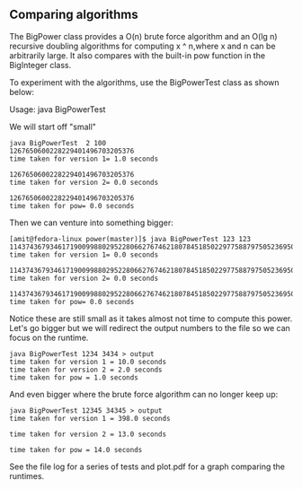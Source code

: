 

Comparing algorithms
--------------------

The BigPower class provides a O(n) brute force algorithm and an O(lg n) recursive doubling
algorithms for computing x ^ n,where x and n can be arbitrarily large. It also compares 
with the built-in pow function in the BigInteger class.

To experiment with the algorithms, use the BigPowerTest class as shown below:

Usage: java BigPowerTest <value> <exponent>

We will start off "small"

```
java BigPowerTest  2 100 
1267650600228229401496703205376
time taken for version 1= 1.0 seconds

1267650600228229401496703205376
time taken for version 2= 0.0 seconds

1267650600228229401496703205376
time taken for pow= 0.0 seconds
```

Then we can venture into something bigger:

```
[amit@fedora-linux power(master)]$ java BigPowerTest 123 123
114374367934617190099880295228066276746218078451850229775887975052369504785666896446606568365201542169649974727730628842345343196581134895919942820874449837212099476648958359023796078549041949007807220625356526926729664064846685758382803707100766740220839267
time taken for version 1= 0.0 seconds

114374367934617190099880295228066276746218078451850229775887975052369504785666896446606568365201542169649974727730628842345343196581134895919942820874449837212099476648958359023796078549041949007807220625356526926729664064846685758382803707100766740220839267
time taken for version 2= 0.0 seconds

114374367934617190099880295228066276746218078451850229775887975052369504785666896446606568365201542169649974727730628842345343196581134895919942820874449837212099476648958359023796078549041949007807220625356526926729664064846685758382803707100766740220839267
time taken for pow= 0.0 seconds
```

Notice these are still small as it takes almost not time to compute this power. Let's go bigger but
we will redirect the output numbers to the file so we can focus on the runtime.

```
java BigPowerTest 1234 3434 > output
time taken for version 1 = 10.0 seconds
time taken for version 2 = 2.0 seconds
time taken for pow = 1.0 seconds
```

And even bigger where the brute force algorithm can no longer keep up:

```
java BigPowerTest 12345 34345 > output
time taken for version 1 = 398.0 seconds

time taken for version 2 = 13.0 seconds

time taken for pow = 14.0 seconds
```

See the file log for a series of tests and plot.pdf for a graph comparing the runtimes.
